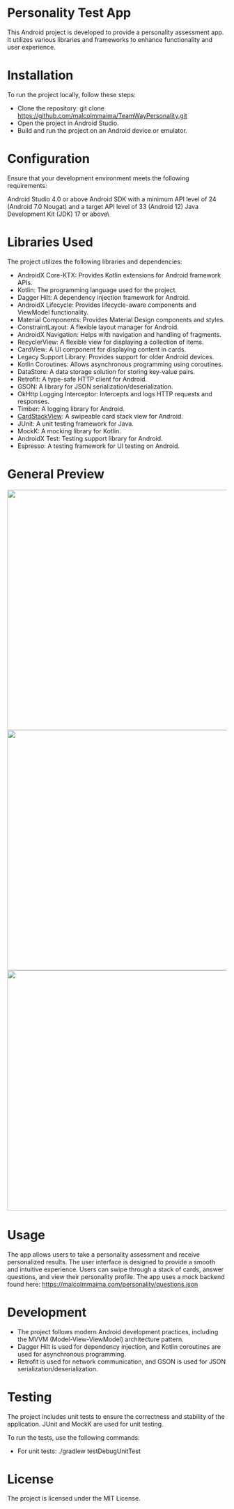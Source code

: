# Personality Test App
This Android project is developed to provide a personality assessment app. It utilizes various libraries and frameworks to enhance functionality and user experience.

# Installation
To run the project locally, follow these steps:

- Clone the repository: git clone https://github.com/malcolmmaima/TeamWayPersonality.git
- Open the project in Android Studio.
- Build and run the project on an Android device or emulator.

# Configuration
Ensure that your development environment meets the following requirements:

Android Studio 4.0 or above
Android SDK with a minimum API level of 24 (Android 7.0 Nougat) and a target API level of 33 (Android 12)
Java Development Kit (JDK) 17 or above\

# Libraries Used
The project utilizes the following libraries and dependencies:

- AndroidX Core-KTX: Provides Kotlin extensions for Android framework APIs.
- Kotlin: The programming language used for the project.
- Dagger Hilt: A dependency injection framework for Android.
- AndroidX Lifecycle: Provides lifecycle-aware components and ViewModel functionality.
- Material Components: Provides Material Design components and styles.
- ConstraintLayout: A flexible layout manager for Android.
- AndroidX Navigation: Helps with navigation and handling of fragments.
- RecyclerView: A flexible view for displaying a collection of items.
- CardView: A UI component for displaying content in cards.
- Legacy Support Library: Provides support for older Android devices.
- Kotlin Coroutines: Allows asynchronous programming using coroutines.
- DataStore: A data storage solution for storing key-value pairs.
- Retrofit: A type-safe HTTP client for Android.
- GSON: A library for JSON serialization/deserialization.
- OkHttp Logging Interceptor: Intercepts and logs HTTP requests and responses.
- Timber: A logging library for Android.
- [CardStackView](https://github.com/yuyakaido/CardStackView): A swipeable card stack view for Android.
- JUnit: A unit testing framework for Java.
- MockK: A mocking library for Kotlin.
- AndroidX Test: Testing support library for Android.
- Espresso: A testing framework for UI testing on Android.

# General Preview
<a href="url"><img src=https://github-production-user-asset-6210df.s3.amazonaws.com/3639153/247218708-a3ecde25-9809-4446-a991-bdc4c569377c.jpg height="550"  ></a>
<a href="url"><img src=https://github-production-user-asset-6210df.s3.amazonaws.com/3639153/247218701-459c1bf5-fdc2-47e3-a0d0-c8b46465825b.jpg height="550"  ></a>
<a href="url"><img src=https://github-production-user-asset-6210df.s3.amazonaws.com/3639153/247218689-7b845334-ed38-46ca-b49f-ed732a821432.jpg height="550"  ></a>

# Usage
The app allows users to take a personality assessment and receive personalized results. The user interface is designed to provide a smooth and intuitive experience. Users can swipe through a stack of cards, answer questions, and view their personality profile.
The app uses a mock backend found here: https://malcolmmaima.com/personality/questions.json

# Development
- The project follows modern Android development practices, including the MVVM (Model-View-ViewModel) architecture pattern. 
- Dagger Hilt is used for dependency injection, and Kotlin coroutines are used for asynchronous programming.
- Retrofit is used for network communication, and GSON is used for JSON serialization/deserialization.

# Testing
The project includes unit tests to ensure the correctness and stability of the application. JUnit and MockK are used for unit testing.

To run the tests, use the following commands:

- For unit tests: ./gradlew testDebugUnitTest

# License
The project is licensed under the MIT License.
